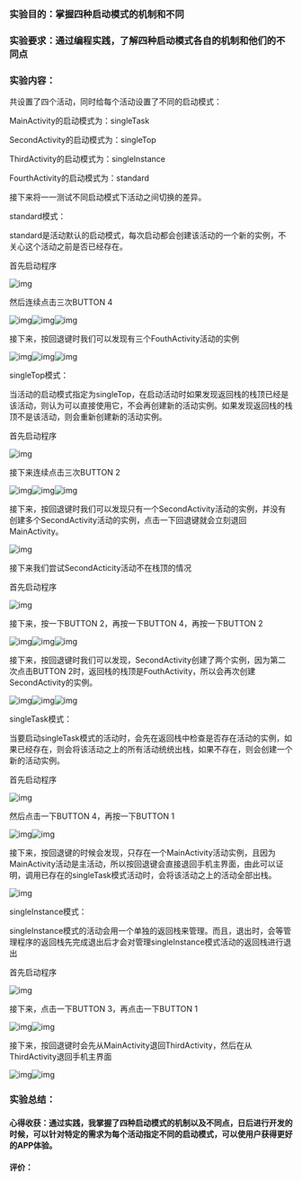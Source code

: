 ### 实验目的：掌握四种启动模式的机制和不同

### 实验要求：通过编程实践，了解四种启动模式各自的机制和他们的不同点

### 实验内容：

共设置了四个活动，同时给每个活动设置了不同的启动模式：

MainActivity的启动模式为：singleTask

SecondActivity的启动模式为：singleTop

ThirdActivity的启动模式为：singleInstance

FourthActivity的启动模式为：standard

接下来将一一测试不同启动模式下活动之间切换的差异。

standard模式：

standard是活动默认的启动模式，每次启动都会创建该活动的一个新的实例，不关心这个活动之前是否已经存在。

首先启动程序

![img](work_2.assets/clip_image002.png)

然后连续点击三次BUTTON 4

![img](work_2.assets/clip_image004.png)![img](work_2.assets/clip_image006.png)![img](work_2.assets/clip_image008.png)

接下来，按回退键时我们可以发现有三个FouthActivity活动的实例

![img](work_2.assets/clip_image010.png)![img](work_2.assets/clip_image012.png)![img](work_2.assets/clip_image014.png)

 

singleTop模式：

当活动的启动模式指定为singleTop，在启动活动时如果发现返回栈的栈顶已经是该活动，则认为可以直接使用它，不会再创建新的活动实例。如果发现返回栈的栈顶不是该活动，则会重新创建新的活动实例。

首先启动程序

![img](work_2.assets/clip_image016.png)

接下来连续点击三次BUTTON 2

![img](work_2.assets/clip_image018.png)![img](work_2.assets/clip_image020.png)![img](work_2.assets/clip_image022.png)

接下来，按回退键时我们可以发现只有一个SecondActivity活动的实例，并没有创建多个SecondActivity活动的实例，点击一下回退键就会立刻退回MainActivity。

![img](work_2.assets/clip_image024.png)

接下来我们尝试SecondActicity活动不在栈顶的情况

首先启动程序

![img](work_2.assets/clip_image026.png)

接下来，按一下BUTTON 2，再按一下BUTTON 4，再按一下BUTTON 2

![img](work_2.assets/clip_image028.png)![img](work_2.assets/clip_image030.png)![img](work_2.assets/clip_image032.png)

接下来，按回退键时我们可以发现，SecondActivity创建了两个实例，因为第二次点击BUTTON 2时，返回栈的栈顶是FouthActivity，所以会再次创建SecondActivity的实例。

![img](work_2.assets/clip_image034.png)![img](work_2.assets/clip_image036.png)![img](work_2.assets/clip_image038.png)

singleTask模式：

当要启动singleTask模式的活动时，会先在返回栈中检查是否存在活动的实例，如果已经存在，则会将该活动之上的所有活动统统出栈，如果不存在，则会创建一个新的活动实例。

首先启动程序

![img](work_2.assets/clip_image040.png)

然后点击一下BUTTON 4，再按一下BUTTON 1

![img](work_2.assets/clip_image042.png)![img](work_2.assets/clip_image044.png)

接下来，按回退键的时候会发现，只存在一个MainActivity活动实例，且因为MainActivity活动是主活动，所以按回退键会直接退回手机主界面，由此可以证明，调用已存在的singleTask模式活动时，会将该活动之上的活动全部出栈。

![img](work_2.assets/clip_image046.png)

singleInstance模式：

singleInstance模式的活动会用一个单独的返回栈来管理。而且，退出时，会等管理程序的返回栈先完成退出后才会对管理singleInstance模式活动的返回栈进行退出

首先启动程序

![img](work_2.assets/clip_image048.png)

接下来，点击一下BUTTON 3，再点击一下BUTTON 1

![img](work_2.assets/clip_image050.png)![img](work_2.assets/clip_image052.png)

接下来，按回退键时会先从MainActivity退回ThirdActivity，然后在从ThirdActivity退回手机主界面

![img](work_2.assets/clip_image054.png)![img](work_2.assets/clip_image056.png)

### 实验总结：

#### 心得收获：通过实践，我掌握了四种启动模式的机制以及不同点，日后进行开发的时候，可以针对特定的需求为每个活动指定不同的启动模式，可以使用户获得更好的APP体验。

#### 评价：

